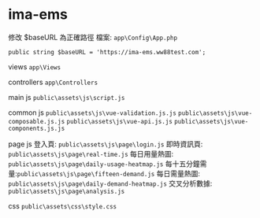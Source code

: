 # ima-ems

修改 $baseURL 為正確路徑
檔案: `app\Config\App.php`

```
public string $baseURL = 'https://ima-ems.ww88test.com';
```

views
`app\Views`

controllers
`app\Controllers`

main js
`public\assets\js\script.js`

common js
`public\assets\js\vue-validation.js.js`
`public\assets\js\vue-composable.js.js`
`public\assets\js\vue-api.js.js`
`public\assets\js\vue-components.js.js`

page js
登入頁: `public\assets\js\page\login.js`
即時資訊頁: `public\assets\js\page\real-time.js`
每日用量熱圖: `public\assets\js\page\daily-usage-heatmap.js`
每十五分鐘需量:`public\assets\js\page\fifteen-demand.js`
每日需量熱圖: `public\assets\js\page\daily-demand-heatmap.js`
交叉分析數據: `public\assets\js\page\analysis.js`

css
`public\assets\css\style.css`
